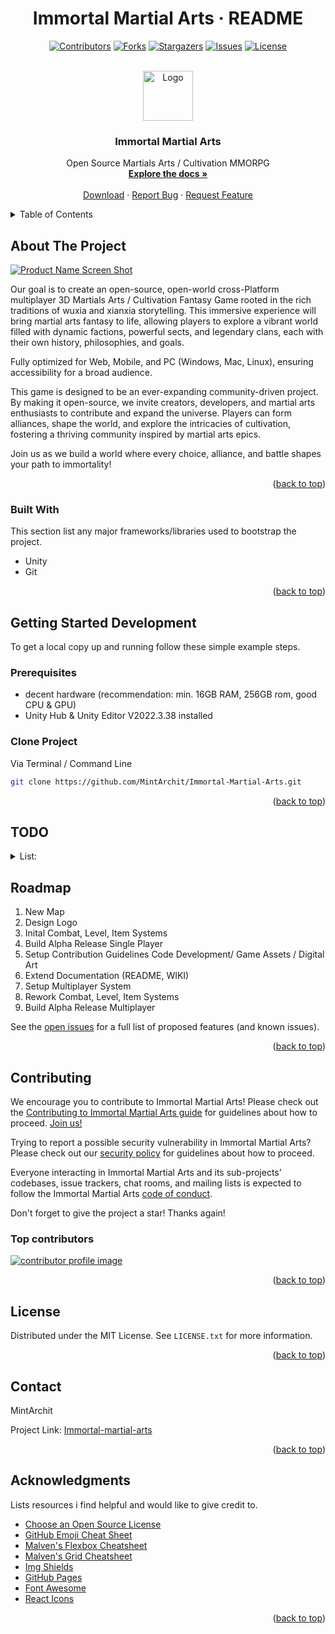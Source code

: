 <h1 align="center">Immortal Martial Arts · README<a id="readme-top"></a></h1>
<!-- Improved compatibility of back to top link:  -->

<!-- PROJECT SHIELDS -->
<!--
*** I'm using markdown "reference style" links for readability.
*** Reference links are enclosed in brackets [ ] instead of parentheses ( ).
*** See the bottom of this document for the declaration of the reference variables
*** for url_contributors, url_forks, etc. This is an optional, concise syntax you may use.
*** https://www.markdownguide.org/basic-syntax/#reference-style-links
-->

<div align="center">

[![Contributors][shield_contributors]][url_git-remote-contributors]
[![Forks][shield_forks]][url_git-remote-forks]
[![Stargazers][shield_stars]][url_git-remote-stars]
[![Issues][shield_issues]][url_git-remote-issues]
[![License][shield_license]][url_git-remote-license]

</div>

<!-- PROJECT LOGO -->
<br />
<div align="center">
  <a href="https://">
    <img src="images/logo.png" alt="Logo" width="80" height="80">
  </a>

  <h3 align="center">Immortal Martial Arts</h3>

  <p align="center">
    Open Source Martials Arts / Cultivation MMORPG
    <br />
    <a href="https://"><strong>Explore the docs »</strong></a>
    <br />
    <br />
    <a href="https://">Download</a>
    ·
    <a href="https://github.com/MintArchit/Immortal-Martial-Arts/issues">Report Bug</a>
    ·
    <a href="https://github.com/MintArchit/Immortal-Martial-Arts/issues">Request Feature</a>
  </p>
</div>

<!-- TABLE OF CONTENTS -->
<details>
  <summary>Table of Contents</summary>
  <ol>
    <li>
      <a href="#about-the-project">About The Project</a>
    </li>
    <li>
      <a href="#getting-started">Getting Started Development</a>
    </li>
    <li><a href="#todo">Todo</a></li>
    <li><a href="#roadmap">Roadmap</a></li>
    <li><a href="#contributing">Contributing</a></li>
    <li><a href="#license">License</a></li>
    <li><a href="#contact">Contact</a></li>
    <li><a href="#acknowledgments">Acknowledgments</a></li>
  </ol>
</details>

<!-- ABOUT THE PROJECT -->
## About The Project

[![Product Name Screen Shot][product-screenshot]](https://example.com)

Our goal is to create an open-source, open-world cross-Platform multiplayer 3D Martials Arts / Cultivation Fantasy Game rooted in the rich traditions of wuxia and xianxia storytelling. This immersive experience will bring martial arts fantasy to life, allowing players to explore a vibrant world filled with dynamic factions, powerful sects, and legendary clans, each with their own history, philosophies, and goals.

Fully optimized for Web, Mobile, and PC (Windows, Mac, Linux), ensuring accessibility for a broad audience.

This game is designed to be an ever-expanding community-driven project. By making it open-source, we invite creators, developers, and martial arts enthusiasts to contribute and expand the universe. Players can form alliances, shape the world, and explore the intricacies of cultivation, fostering a thriving community inspired by martial arts epics.

Join us as we build a world where every choice, alliance, and battle shapes your path to immortality!

<p align="right">(<a href="#readme-top">back to top</a>)</p>

### Built With

This section list any major frameworks/libraries used to bootstrap the project.

* Unity
* Git

<p align="right">(<a href="#readme-top">back to top</a>)</p>

<!-- GETTING STARTED -->
## Getting Started Development

To get a local copy up and running follow these simple example steps.

### Prerequisites

* decent hardware (recommendation: min. 16GB RAM, 256GB rom, good CPU & GPU)
* Unity Hub & Unity Editor V2022.3.38 installed

### Clone Project

Via Terminal / Command Line

   ```sh
   git clone https://github.com/MintArchit/Immortal-Martial-Arts.git
   ```

<p align="right">(<a href="#readme-top">back to top</a>)</p>

## TODO

<details>
  <summary>List:</summary>

* [ ] Add Changelog
* [ ] Automatic Builds CI
* [ ] Systems:
  * [ ] Parkour System
  * [ ] Combat Systems
    * [ ] Close Combat
    * [ ] Range Combat
  * [ ] Money System
  * [ ] Level/Cultivation System
  * [ ] Social Systems:
    * [ ] Sects/Faction/Clans
    * [ ] Notority
    * [ ] Fame
  * [ ] AI Systems
  * [ ] Inventory Systems
  * [ ] Story System
* [ ] Multi-language Support
  * [ ] English
  * [ ] German
  * [ ] French

</details>

<!-- ROADMAP -->
## Roadmap

1. New Map
2. Design Logo
3. Inital Combat, Level, Item Systems
4. Build Alpha Release Single Player
5. Setup Contribution Guidelines Code Development/ Game Assets / Digital Art
6. Extend Documentation (README, WIKI)
7. Setup Multiplayer System
8. Rework Combat, Level, Item Systems
9. Build Alpha Release Multiplayer

See the [open issues][url_git-remote-issues] for a full list of proposed features (and known issues).

<p align="right">(<a href="#readme-top">back to top</a>)</p>

<!-- CONTRIBUTING -->
## Contributing

We encourage you to contribute to Immortal Martial Arts! Please check out the
[Contributing to Immortal Martial Arts guide][url_git-remote-contributing] for guidelines about how to proceed. [Join us!][url_git-remote-contributors]

Trying to report a possible security vulnerability in Immortal Martial Arts? Please
check out our [security policy][url_git-remote-security-policy] for
guidelines about how to proceed.

Everyone interacting in Immortal Martial Arts and its sub-projects' codebases, issue trackers, chat rooms, and mailing lists is expected to follow the Immortal Martial Arts [code of conduct][url_git-remote-coc].

Don't forget to give the project a star! Thanks again!

### Top contributors

<a href="https://github.com/MintArchit/Immortal-Martial-Arts/graphs/contributors">
  <img src="https://contrib.rocks/image?repo=MintArchit/Immortal-Martial-Arts" alt="contributor profile image"/>
</a>

<p align="right">(<a href="#readme-top">back to top</a>)</p>

<!-- LICENSE -->
## License

Distributed under the MIT License. See `LICENSE.txt` for more information.

<p align="right">(<a href="#readme-top">back to top</a>)</p>

<!-- CONTACT -->
## Contact

MintArchit

Project Link: [Immortal-martial-arts][url_git-remote]

<p align="right">(<a href="#readme-top">back to top</a>)</p>

<!-- ACKNOWLEDGMENTS -->
## Acknowledgments

Lists resources i find helpful and would like to give credit to.

* [Choose an Open Source License](https://choosealicense.com)
* [GitHub Emoji Cheat Sheet](https://www.webpagefx.com/tools/emoji-cheat-sheet)
* [Malven's Flexbox Cheatsheet](https://flexbox.malven.co/)
* [Malven's Grid Cheatsheet](https://grid.malven.co/)
* [Img Shields](https://shields.io)
* [GitHub Pages](https://pages.github.com)
* [Font Awesome](https://fontawesome.com)
* [React Icons](https://react-icons.github.io/react-icons/search)

<p align="right">(<a href="#readme-top">back to top</a>)</p>

<!-- MARKDOWN LINKS & IMAGES -->
[url_git-remote]: https://github.com/MintArchit/Immortal-Martial-Arts
[url_git-remote-issues]: https://github.com/MintArchit/Immortal-Martial-Arts/issues
[url_git-remote-contributors]: https://github.com/MintArchit/Immortal-Martial-Arts/graphs/contributors
[url_git-remote-forks]: https://github.com/MintArchit/Immortal-Martial-Arts/network/members
[url_git-remote-stars]: https://github.com/MintArchit/Immortal-Martial-Arts/stargazers
[url_git-remote-contributing]: https://github.com/MintArchit/Immortal-Martial-Arts/CONTRIBUTING.md
[url_git-remote-coc]: https://github.com/MintArchit/Immortal-Martial-Arts?tab=coc-ov-file
[url_git-remote-security-policy]: https://github.com/MintArchit/Immortal-Martial-Arts?tab=security-ov-file#readme
[url_git-remote-license]: https://github.com/MintArchit/Immortal-Martial-Arts/LICENSE.txt

<!-- shields links-->
[shield_contributors]: https://img.shields.io/github/contributors/MintArchit/Immortal-Martial-Arts.svg?style=for-the-badge
[shield_forks]: https://img.shields.io/github/forks/MintArchit/Immortal-Martial-Arts.svg?style=for-the-badge
[shield_issues]: https://img.shields.io/github/issues/MintArchit/Immortal-Martial-Arts.svg?style=for-the-badge
[shield_stars]: https://img.shields.io/github/stars/MintArchit/Immortal-Martial-Arts.svg?style=for-the-badge
[shield_license]: https://img.shields.io/github/license/MintArchit/Immortal-Martial-Arts.svg?style=for-the-badge

<!-- image links-->
[product-screenshot]: images/screenshot.png

<!-- https://www.markdownguide.org/basic-syntax/#reference-style-links -->
